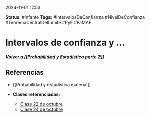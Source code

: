 2024-11-01 17:53

__Status__: #Infante
__Tags__: #IntervalosDeConfianza #NivelDeConfianza #TeoremaCentralDelLímite #PyE #FaMAF 
# Intervalos de confianza y ...
##### Volver a [[Probabilidad y Estadística parte 2]]


## Referencias

- [[Probabilidad y estadística material]]

- **Clases referenciadas:**
	-  [Clase 22 de octubre](https://docs.google.com/presentation/d/1ED6irOhYSqqG-nTbcjejrGGNtbv5j1DAgN8XRPC_eLg/edit#slide=id.p)
	-  [Clase 24 de octubre](https://docs.google.com/presentation/d/1bB3HhPVw4PReGOBO8j-1dI3VHk_5HqW73gJeXsQsONQ/edit#slide=id.p)

